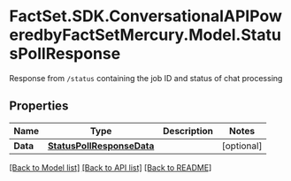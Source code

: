 # FactSet.SDK.ConversationalAPIPoweredbyFactSetMercury.Model.StatusPollResponse
Response from `/status` containing the job ID and status of chat processing

## Properties

Name | Type | Description | Notes
------------ | ------------- | ------------- | -------------
**Data** | [**StatusPollResponseData**](StatusPollResponseData.md) |  | [optional] 

[[Back to Model list]](../README.md#documentation-for-models) [[Back to API list]](../README.md#documentation-for-api-endpoints) [[Back to README]](../README.md)

